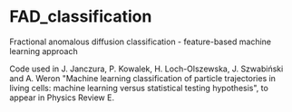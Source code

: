 # FAD_classification
 Fractional anomalous diffusion classification - feature-based machine learning approach

Code used in J. Janczura, P. Kowalek, H. Loch-Olszewska, J. Szwabiński and A. Weron 
"Machine learning classification of particle trajectories in living cells: machine learning versus statistical testing hypothesis", to appear in Physics Review E.